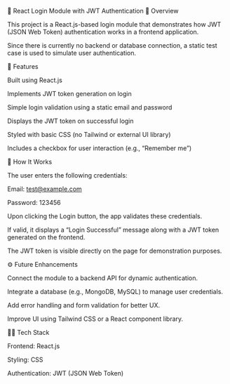 🔐 React Login Module with JWT Authentication
📘 Overview

This project is a React.js-based login module that demonstrates how JWT (JSON Web Token) authentication works in a frontend application.

Since there is currently no backend or database connection, a static test case is used to simulate user authentication.

🧩 Features

Built using React.js

Implements JWT token generation on login

Simple login validation using a static email and password

Displays the JWT token on successful login

Styled with basic CSS (no Tailwind or external UI library)

Includes a checkbox for user interaction (e.g., “Remember me”)

🧠 How It Works

The user enters the following credentials:

Email: test@example.com

Password: 123456

Upon clicking the Login button, the app validates these credentials.

If valid, it displays a “Login Successful” message along with a JWT token generated on the frontend.

The JWT token is visible directly on the page for demonstration purposes.

⚙️ Future Enhancements

Connect the module to a backend API for dynamic authentication.

Integrate a database (e.g., MongoDB, MySQL) to manage user credentials.

Add error handling and form validation for better UX.

Improve UI using Tailwind CSS or a React component library.

🧑‍💻 Tech Stack

Frontend: React.js

Styling: CSS

Authentication: JWT (JSON Web Token)